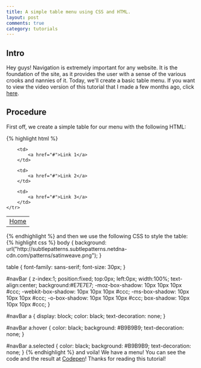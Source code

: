 ```yaml
---
title: A simple table menu using CSS and HTML.
layout: post
comments: true
category: tutorials
---
```


## Intro

Hey guys! Navigation is extremely important for any website. It is the foundation of the site, as it provides the user with a sense of the various crooks and nannies of it. Today, we'll create a basic table menu. If you want to view the video version of this tutorial that I made a few months ago, click [here](<http://www.youtube.com/watch?feature=player_detailpage&v=xjZMlQUFsJY>).

## Procedure

First off, we create a simple table for our menu with the following HTML:

{% highlight html %}
<table cellpadding="0px" cellspacing="0px" id="navBar">
    <tr>
        <td>
            <a class="selected" href="index.html">Home</a>
        </td>
		
        <td>
            <a href="#">Link 1</a>
		</td>

        <td>
            <a href="#">Link 2</a>
        </td>

        <td>
            <a href="#">Link 3</a>
        </td>
    </tr>
</table>
{% endhighlight %}
and then we use the following CSS to style the table:
{% highlight css %}
body {
    background:
    url("http://subtlepatterns.subtlepatterns.netdna-cdn.com/patterns/satinweave.png");
}

table {
    font-family: sans-serif;
    font-size: 30px;
}

#navBar {
    z-index:1;
    position:fixed;
    top:0px;
    left:0px;
    width:100%;
    text-align:center;
    background:#E7E7E7;
    -moz-box-shadow: 10px 10px 10px #ccc;
    -webkit-box-shadow: 10px 10px 10px #ccc;
    -ms-box-shadow: 10px 10px 10px #ccc;
    -o-box-shadow: 10px 10px 10px #ccc;
    box-shadow: 10px 10px 10px #ccc;
}

#navBar a {
    display: block;
    color: black;
    text-decoration: none;
}

#navBar a:hover {
    color: black;
    background: #B9B9B9;
    text-decoration: none;
}

#navBar a.selected {
    color: black;
    background: #B9B9B9;
    text-decoration: none;
}
{% endhighlight %}
and voila! We have a menu! You can see the code and the result at [Codepen](http://codepen.io/srig99/pen/JfAqo)! Thanks for reading this tutorial!